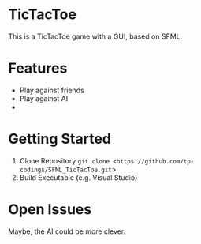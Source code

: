 # TicTacToe

This is a TicTacToe game with a GUI, based on SFML.

# Features
- Play against friends
- Play against AI
- 
# Getting Started

1. Clone Repository
`git clone <https://github.com/tp-codings/SFML_TicTacToe.git`>
2. Build Executable (e.g. Visual Studio)

# Open Issues
Maybe, the AI could be more clever.
